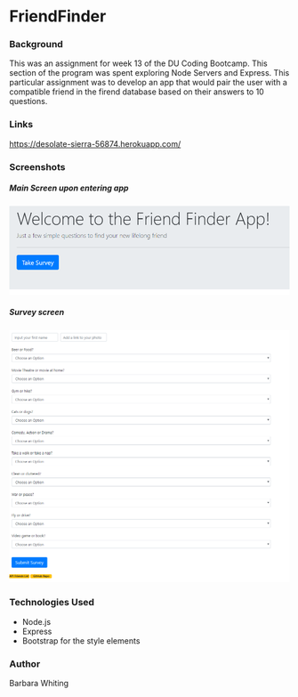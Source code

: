 # FriendFinder

### Background
This was an assignment for week 13 of the DU Coding Bootcamp. This section of the program was spent exploring Node Servers and Express. 
This particular assignment was to develop an app that would pair the user with a compatible friend in the firend database based on their 
answers to 10 questions. 

### Links
https://desolate-sierra-56874.herokuapp.com/

### Screenshots 

##### Main Screen upon entering app

![Image of main html page](https://github.com/whitingba/FriendFinder/blob/master/app/data/images/Main_page.PNG?raw=true)



##### Survey screen

![Image of survey](https://github.com/whitingba/FriendFinder/blob/master/app/data/images/survey_screen.PNG?raw=true)


### Technologies Used

* Node.js
* Express
* Bootstrap for the style elements

### Author
Barbara Whiting